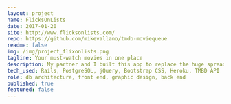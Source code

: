 ```yaml
---
layout: project
name: FlicksOnLists
date: 2017-01-20
site: http://www.flicksonlists.com/
repo: https://github.com/mikevallano/tmdb-moviequeue
readme: false
img: /img/project_flixonlists.png
tagline: Your must-watch movies in one place
description: My partner and I built this app to replace the huge spreadsheet we were keeping that dated way back to 2003. Now we can track the movies we've seen, where we saw them, and what we want to see next. <br><br>We built this app in 2015 when our skills were still new, so in 2022, I did some [significant refactoring](https://github.com/mikevallano/tmdb-moviequeue/issues/270) to reduce instance variables in the controllers and helper modules.
tech_used: Rails, PostgreSQL, jQuery, Bootstrap CSS, Heroku, TMBD API
role: db architecture, front end, graphic design, back end
published: true
featured: false
---
```

